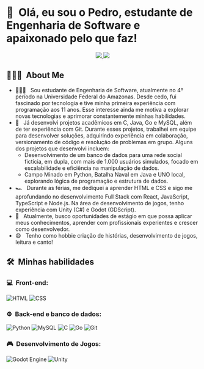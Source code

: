 <h1>👋 &nbsp;Olá, eu sou o Pedro, estudante de Engenharia de Software e apaixonado pelo que faz!</h1>
<p align="center">
<a href="https://www.linkedin.com/in/pedronvitoriano/">
  <img src="https://img.shields.io/badge/-Pedro%20Vitoriano-0077B5?style=flat-square&logo=Linkedin&logoColor=white"/>
</a>
<a href="mailtopedronvitoriano@gmail.com"><img src="https://img.shields.io/badge/-pedronvitoriano@gmail.com-D14836?style=flat-square&logo=Gmail&logoColor=white"/></a>

</p>

<h2> 👨🏻‍💻 &nbsp;About Me </h2>

- 👨🏻‍💻 &nbsp; Sou estudante de Engenharia de Software, atualmente no 4º período na Universidade Federal do Amazonas. Desde cedo, fui fascinado por tecnologia e tive minha primeira experiência com programação aos 11 anos. Esse interesse ainda me motiva a explorar novas tecnologias e aprimorar constantemente minhas habilidades.
- 💚 &nbsp; Já desenvolvi projetos acadêmicos em C, Java, Go e MySQL, além de ter experiência com Git. Durante esses projetos, trabalhei em equipe para desenvolver soluções, adquirindo experiência em colaboração, versionamento de código e resolução de problemas em grupo. Alguns dos projetos que desenvolvi incluem:
  - Desenvolvimento de um banco de dados para uma rede social fictícia, em dupla, com mais de 1.000 usuários simulados, focado em escalabilidade e eficiência na manipulação de dados.
  - Campo Minado em Python, Batalha Naval em Java e UNO local, explorando lógica de programação e estrutura de dados.
- 🏎 &nbsp; Durante as férias, me dediquei a aprender HTML e CSS e sigo me aprofundando no desenvolvimento Full Stack com React, JavaScript, TypeScript e Node.js. Na área de desenvolvimento de jogos, tenho experiência com Unity (C#) e Godot (GDScript).
- 🚀 &nbsp; Atualmente, busco oportunidades de estágio em que possa aplicar meus conhecimentos, aprender com profissionais experientes e crescer como desenvolvedor.
- 😄 &nbsp; Tenho como hobbie criação de histórias, desenvolvimento de jogos, leitura e canto!

<h2> 🛠 &nbsp;Minhas habilidades</h2>
<h3>💻 &nbsp;Front-end:</h3>

![HTML](https://img.shields.io/badge/-HTML-333333?style=flat&logo=HTML5)
![CSS](https://img.shields.io/badge/-CSS-333333?style=flat&logo=CSS3&logoColor=1572B6)

<h3>⚙️ &nbsp;Back-end e banco de dados:</h3>

![Python](https://img.shields.io/badge/-Python-333333?style=flat&logo=python)
![MySQL](https://img.shields.io/badge/-MySQL-333333?style=flat&logo=mysql)
![C](https://img.shields.io/badge/-C-333333?style=flat&logo=c)
![Go](https://img.shields.io/badge/-Go-333333?style=flat&logo=go)
![Git](https://img.shields.io/badge/-Git-333333?style=flat&logo=git)

<h3>🎮 &nbsp;Desenvolvimento de Jogos:</h3>

![Godot Engine](https://img.shields.io/badge/-Godot-333333?style=flat&logo=godotengine)
![Unity](https://img.shields.io/badge/-Unity-333333?style=flat&logo=unity)
